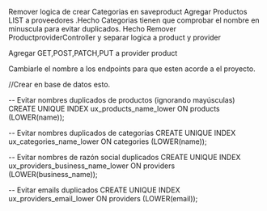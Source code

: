 Remover logica de crear Categorias en saveproduct
Agregar Productos LIST a proveedores .Hecho
Categorias tienen que comprobar el nombre en minuscula para evitar duplicados. Hecho
Remover ProductproviderController y separar logica a product y provider

Agregar GET,POST,PATCH,PUT a provider product

Cambiarle el nombre a los endpoints para que esten acorde a el proyecto.


//Crear en base de datos esto.

-- Evitar nombres duplicados de productos (ignorando mayúsculas)
CREATE UNIQUE INDEX ux_products_name_lower ON products (LOWER(name));

-- Evitar nombres duplicados de categorías
CREATE UNIQUE INDEX ux_categories_name_lower ON categories (LOWER(name));

-- Evitar nombres de razón social duplicados
CREATE UNIQUE INDEX ux_providers_business_name_lower ON providers (LOWER(business_name));

-- Evitar emails duplicados
CREATE UNIQUE INDEX ux_providers_email_lower ON providers (LOWER(email));



